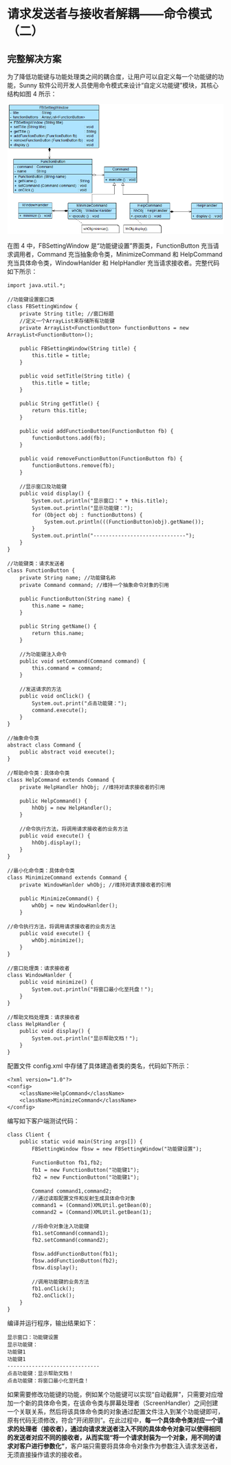 # 请求发送者与接收者解耦——命令模式（二）  
## 完整解决方案  
为了降低功能键与功能处理类之间的耦合度，让用户可以自定义每一个功能键的功能，Sunny 软件公司开发人员使用命令模式来设计“自定义功能键”模块，其核心结构如图 4 所示：  

![自定义功能键核心结构图](images/1366034181_4378.jpg)  

在图 4 中，FBSettingWindow 是“功能键设置”界面类，FunctionButton 充当请求调用者，Command 充当抽象命令类，MinimizeCommand 和 HelpCommand 充当具体命令类，WindowHanlder 和 HelpHandler 充当请求接收者。完整代码如下所示：  

```
import java.util.*;

//功能键设置窗口类
class FBSettingWindow {
	private String title; //窗口标题
    //定义一个ArrayList来存储所有功能键
	private ArrayList<FunctionButton> functionButtons = new ArrayList<FunctionButton>();
	
	public FBSettingWindow(String title) {
		this.title = title;
	}
	
	public void setTitle(String title) {
		this.title = title;
	}
	
	public String getTitle() {
		return this.title;
	}
	
	public void addFunctionButton(FunctionButton fb) {
		functionButtons.add(fb);
	}
	
	public void removeFunctionButton(FunctionButton fb) {
		functionButtons.remove(fb);
	}
	
    //显示窗口及功能键
	public void display() {
		System.out.println("显示窗口：" + this.title);
		System.out.println("显示功能键：");
		for (Object obj : functionButtons) {
			System.out.println(((FunctionButton)obj).getName());
		}
		System.out.println("------------------------------");
	}	
}

//功能键类：请求发送者
class FunctionButton {
	private String name; //功能键名称
	private Command command; //维持一个抽象命令对象的引用
	
	public FunctionButton(String name) {
		this.name = name;
	}
	
	public String getName() {
		return this.name;
	}
	
    //为功能键注入命令
	public void setCommand(Command command) {
		this.command = command;
	}
	
    //发送请求的方法
	public void onClick() {
		System.out.print("点击功能键：");
		command.execute();
	}
}

//抽象命令类
abstract class Command {
	public abstract void execute();
}

//帮助命令类：具体命令类
class HelpCommand extends Command {
	private HelpHandler hhObj; //维持对请求接收者的引用
	
	public HelpCommand() {
		hhObj = new HelpHandler();
	}
	
    //命令执行方法，将调用请求接收者的业务方法
	public void execute() {
		hhObj.display();
	}
}

//最小化命令类：具体命令类
class MinimizeCommand extends Command {
	private WindowHanlder whObj; //维持对请求接收者的引用
	
	public MinimizeCommand() {
		whObj = new WindowHanlder();
	}
	
//命令执行方法，将调用请求接收者的业务方法
	public void execute() {
		whObj.minimize();
	}
}

//窗口处理类：请求接收者
class WindowHanlder {
	public void minimize() {
		System.out.println("将窗口最小化至托盘！");
	}
}

//帮助文档处理类：请求接收者
class HelpHandler {
	public void display() {
		System.out.println("显示帮助文档！");
	}
}
```

配置文件 config.xml 中存储了具体建造者类的类名，代码如下所示：


```
<?xml version="1.0"?>
<config>
	<className>HelpCommand</className>
    <className>MinimizeCommand</className>
</config>

```
编写如下客户端测试代码：  

```
class Client {
	public static void main(String args[]) {
		FBSettingWindow fbsw = new FBSettingWindow("功能键设置");
			
		FunctionButton fb1,fb2;
		fb1 = new FunctionButton("功能键1");
		fb2 = new FunctionButton("功能键1");
		
		Command command1,command2;
        //通过读取配置文件和反射生成具体命令对象
		command1 = (Command)XMLUtil.getBean(0);
		command2 = (Command)XMLUtil.getBean(1);
	    
        //将命令对象注入功能键
		fb1.setCommand(command1);
		fb2.setCommand(command2);
		
		fbsw.addFunctionButton(fb1);
		fbsw.addFunctionButton(fb2);
		fbsw.display();
		
        //调用功能键的业务方法
		fb1.onClick();
		fb2.onClick();
	}
}
```
编译并运行程序，输出结果如下：  

```
显示窗口：功能键设置
显示功能键：
功能键1
功能键1
------------------------------
点击功能键：显示帮助文档！
点击功能键：将窗口最小化至托盘！
```

如果需要修改功能键的功能，例如某个功能键可以实现“自动截屏”，只需要对应增加一个新的具体命令类，在该命令类与屏幕处理者（ScreenHandler）之间创建一个关联关系，然后将该具体命令类的对象通过配置文件注入到某个功能键即可，原有代码无须修改，符合“开闭原则”。在此过程中，**每一个具体命令类对应一个请求的处理者（接收者），通过向请求发送者注入不同的具体命令对象可以使得相同的发送者对应不同的接收者，从而实现“将一个请求封装为一个对象，用不同的请求对客户进行参数化”**，客户端只需要将具体命令对象作为参数注入请求发送者，无须直接操作请求的接收者。